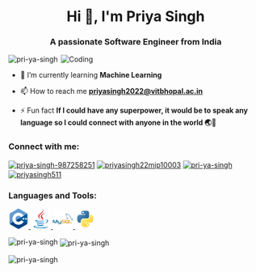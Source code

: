 <h1 align="center">Hi 👋, I'm Priya Singh</h1>
<h3 align="center">A passionate Software Engineer from India</h3>

<img align="right" alt="Coding" width="400" src="https://cdn.dribbble.com/users/2704414/screenshots/7466903/media/b08ab576316bd4582fef189f471cd9e5.gif">


<p align="left"> <img src="https://komarev.com/ghpvc/?username=pri-ya-singh&label=Profile%20views&color=0e75b6&style=flat" alt="pri-ya-singh" /> </p>

- 🌱 I’m currently learning **Machine Learning**

- 📫 How to reach me **priyasingh2022@vitbhopal.ac.in**

- ⚡ Fun fact **If I could have any superpower, it would be to speak any language so I could connect with anyone in the world 🌏🙂**

<h3 align="left">Connect with me:</h3>
<p align="left">
<a href="https://linkedin.com/in/priya-singh-987258251" target="blank"><img align="center" src="https://raw.githubusercontent.com/rahuldkjain/github-profile-readme-generator/master/src/images/icons/Social/linked-in-alt.svg" alt="priya-singh-987258251" height="30" width="40" /></a>
<a href="https://kaggle.com/priyasingh22mip10003" target="blank"><img align="center" src="https://raw.githubusercontent.com/rahuldkjain/github-profile-readme-generator/master/src/images/icons/Social/kaggle.svg" alt="priyasingh22mip10003" height="30" width="40" /></a>
<a href="https://www.leetcode.com/pri-ya-singh" target="blank"><img align="center" src="https://raw.githubusercontent.com/rahuldkjain/github-profile-readme-generator/master/src/images/icons/Social/leet-code.svg" alt="pri-ya-singh" height="30" width="40" /></a>
<a href="https://auth.geeksforgeeks.org/user/priyasingh511" target="blank"><img align="center" src="https://raw.githubusercontent.com/rahuldkjain/github-profile-readme-generator/master/src/images/icons/Social/geeks-for-geeks.svg" alt="priyasingh511" height="30" width="40" /></a>
</p>

<h3 align="left">Languages and Tools:</h3>
<p align="left"> <a href="https://www.w3schools.com/cpp/" target="_blank" rel="noreferrer"> <img src="https://raw.githubusercontent.com/devicons/devicon/master/icons/cplusplus/cplusplus-original.svg" alt="cplusplus" width="40" height="40"/> </a> <a href="https://www.java.com" target="_blank" rel="noreferrer"> <img src="https://raw.githubusercontent.com/devicons/devicon/master/icons/java/java-original.svg" alt="java" width="40" height="40"/> </a> <a href="https://www.mysql.com/" target="_blank" rel="noreferrer"> <img src="https://raw.githubusercontent.com/devicons/devicon/master/icons/mysql/mysql-original-wordmark.svg" alt="mysql" width="40" height="40"/> </a> <a href="https://www.python.org" target="_blank" rel="noreferrer"> <img src="https://raw.githubusercontent.com/devicons/devicon/master/icons/python/python-original.svg" alt="python" width="40" height="40"/> </a> </p>

<p><img align="left" src="https://github-readme-stats.vercel.app/api/top-langs?username=pri-ya-singh&show_icons=true&locale=en&layout=compact" alt="pri-ya-singh" /></p>

<p>&nbsp;<img align="center" src="https://github-readme-stats.vercel.app/api?username=pri-ya-singh&show_icons=true&locale=en" alt="pri-ya-singh" /></p>

<p><img align="center" src="https://github-readme-streak-stats.herokuapp.com/?user=pri-ya-singh&" alt="pri-ya-singh" /></p>


